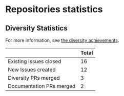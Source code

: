 # Repositories statistics

## Diversity Statistics

For more information, see [the diversity achievements](diversity.md).

|                          | Total |
| ------------------------ | ----- |
| Existing Issues closed   | 16    |
| New Issues created       | 12    |
| Diversity PRs merged     | 3     |
| Documentation PRs merged | 2     |
